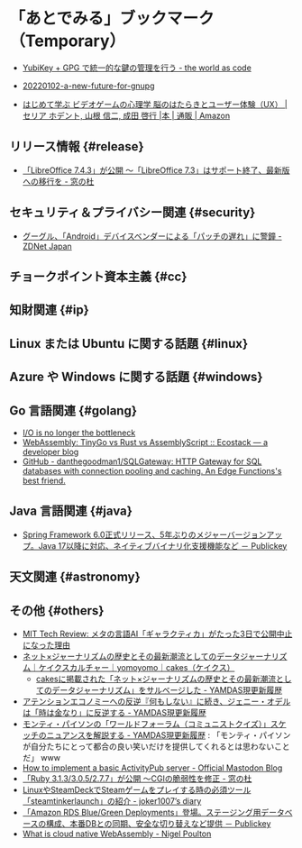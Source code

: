 # 「あとでみる」ブックマーク（Temporary）

- [YubiKey + GPG で統一的な鍵の管理を行う - the world as code](https://chroju.dev/blog/yubikey_gpg_with_git_commit_signing_and_ssh)
- [20220102-a-new-future-for-gnupg](https://gnupg.org/blog/20220102-a-new-future-for-gnupg.html)

- [はじめて学ぶ ビデオゲームの心理学 脳のはたらきとユーザー体験（UX） | セリア ホデント, 山根 信二, 成田 啓行 |本 | 通販 | Amazon](https://www.amazon.co.jp/%E3%81%AF%E3%81%98%E3%82%81%E3%81%A6%E5%AD%A6%E3%81%B6-%E3%83%93%E3%83%87%E3%82%AA%E3%82%B2%E3%83%BC%E3%83%A0%E3%81%AE%E5%BF%83%E7%90%86%E5%AD%A6-%E8%84%B3%E3%81%AE%E3%81%AF%E3%81%9F%E3%82%89%E3%81%8D%E3%81%A8%E3%83%A6%E3%83%BC%E3%82%B6%E3%83%BC%E4%BD%93%E9%A8%93%EF%BC%88UX%EF%BC%89-%E3%82%BB%E3%83%AA%E3%82%A2-%E3%83%9B%E3%83%87%E3%83%B3%E3%83%88/dp/4571210450)


## リリース情報 {#release}

- [「LibreOffice 7.4.3」が公開 ～「LibreOffice 7.3」はサポート終了、最新版への移行を - 窓の杜](https://forest.watch.impress.co.jp/docs/news/1458497.html)

## セキュリティ＆プライバシー関連 {#security}

- [グーグル、「Android」デバイスベンダーによる「パッチの遅れ」に警鐘 - ZDNet Japan](https://japan.zdnet.com/article/35196613/)

## チョークポイント資本主義 {#cc}


## 知財関連 {#ip}


## Linux または Ubuntu に関する話題 {#linux}


## Azure や Windows に関する話題 {#windows}


## Go 言語関連 {#golang}

- [I/O is no longer the bottleneck](https://benhoyt.com/writings/io-is-no-longer-the-bottleneck/)
- [WebAssembly: TinyGo vs Rust vs AssemblyScript ::         Ecostack — a developer blog](https://ecostack.dev/posts/wasm-tinygo-vs-rust-vs-assemblyscript/)
- [GitHub - danthegoodman1/SQLGateway: HTTP Gateway for SQL databases with connection pooling and caching. An Edge Functions's best friend.](https://github.com/danthegoodman1/SQLGateway)

## Java  言語関連 {#java}

- [Spring Framework 6.0正式リリース、5年ぶりのメジャーバージョンアップ。Java 17以降に対応、ネイティブバイナリ化支援機能など － Publickey](https://www.publickey1.jp/blog/22/spring_framework_605java_17.html)

## 天文関連 {#astronomy}


## その他 {#others}

- [MIT Tech Review: メタの言語AI「ギャラクティカ」がたった3日で公開中止になった理由](https://www.technologyreview.jp/s/291258/why-metas-latest-large-language-model-only-survived-three-days-online/)
- [ネット×ジャーナリズムの歴史とその最新潮流としてのデータジャーナリズム｜ケイクスカルチャー｜yomoyomo｜cakes（ケイクス）](https://cakes.mu/posts/4)
  - [cakesに掲載された「ネット×ジャーナリズムの歴史とその最新潮流としてのデータジャーナリズム」をサルベージした - YAMDAS現更新履歴](https://yamdas.hatenablog.com/entry/20221128/cakes_data_journalism)
- [アテンションエコノミーへの反逆『何もしない』に続き、ジェニー・オデルは「時は金なり」に反逆する - YAMDAS現更新履歴](https://yamdas.hatenablog.com/entry/20221128/saving-time)
- [モンティ・パイソンの「ワールドフォーラム（コミュニストクイズ）」スケッチのニュアンスを解説する - YAMDAS現更新履歴](https://yamdas.hatenablog.com/entry/20221128/communist_quiz) : 「モンティ・パイソンが自分たちにとって都合の良い笑いだけを提供してくれるとは思わないことだ」 www
- [How to implement a basic ActivityPub server - Official Mastodon Blog](https://blog.joinmastodon.org/2018/06/how-to-implement-a-basic-activitypub-server/)
- [「Ruby 3.1.3/3.0.5/2.7.7」が公開 ～CGIの脆弱性を修正 - 窓の杜](https://forest.watch.impress.co.jp/docs/news/1458602.html)
- [LinuxやSteamDeckでSteamゲームをプレイする時の必須ツール「steamtinkerlaunch」の紹介 - joker1007’s diary](https://joker1007.hatenablog.com/entry/2022/11/28/014825)
- [「Amazon RDS Blue/Green Deployments」登場。ステージング用データベースの構成、本番DBとの同期、安全な切り替えなど提供 － Publickey](https://www.publickey1.jp/blog/22/amazon_rds_bluegreen_deployments.html)
- [What is cloud native WebAssembly - Nigel Poulton](https://nigelpoulton.com/what-is-cloud-native-webassembly/)

<!-- eof -->
